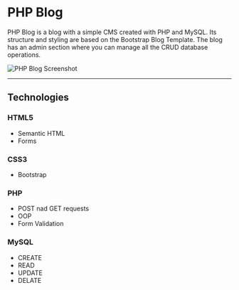 # PHP Blog

PHP Blog is a blog with a simple CMS created with PHP and MySQL. Its structure and styling are based on the Bootstrap Blog Template. The blog has an admin section where you can manage all the CRUD database operations.

![PHP Blog Screenshot](https://small-projects.s3.eu-west-2.amazonaws.com/php_blog/New+Project.png)

---

## Technologies

### HTML5

* Semantic HTML
* Forms

### CSS3

* Bootstrap

### PHP

* POST nad GET requests
* OOP
* Form Validation

### MySQL

* CREATE
* READ
* UPDATE
* DELATE
